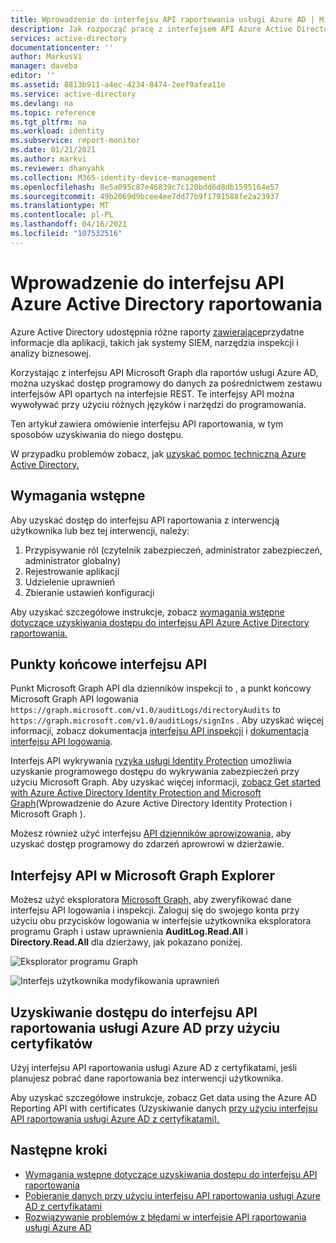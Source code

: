 ```yaml
---
title: Wprowadzenie do interfejsu API raportowania usługi Azure AD | Microsoft Docs
description: Jak rozpocząć pracę z interfejsem API Azure Active Directory raportowania
services: active-directory
documentationcenter: ''
author: MarkusVi
manager: daveba
editor: ''
ms.assetid: 8813b911-a4ec-4234-8474-2eef9afea11e
ms.service: active-directory
ms.devlang: na
ms.topic: reference
ms.tgt_pltfrm: na
ms.workload: identity
ms.subservice: report-monitor
ms.date: 01/21/2021
ms.author: markvi
ms.reviewer: dhanyahk
ms.collection: M365-identity-device-management
ms.openlocfilehash: 8e5a095c87e46839c7c120bdd6d8db1595164e57
ms.sourcegitcommit: 49b2069d9bcee4ee7dd77b9f1791588fe2a23937
ms.translationtype: MT
ms.contentlocale: pl-PL
ms.lasthandoff: 04/16/2021
ms.locfileid: "107532516"
---
```

# <a name="get-started-with-the-azure-active-directory-reporting-api"></a>Wprowadzenie do interfejsu API Azure Active Directory raportowania

Azure Active Directory udostępnia różne raporty [zawierające](overview-reports.md)przydatne informacje dla aplikacji, takich jak systemy SIEM, narzędzia inspekcji i analizy biznesowej. 

Korzystając z interfejsu API Microsoft Graph dla raportów usługi Azure AD, można uzyskać dostęp programowy do danych za pośrednictwem zestawu interfejsów API opartych na interfejsie REST. Te interfejsy API można wywoływać przy użyciu różnych języków i narzędzi do programowania.

Ten artykuł zawiera omówienie interfejsu API raportowania, w tym sposobów uzyskiwania do niego dostępu.

W przypadku problemów zobacz, jak [uzyskać pomoc techniczną Azure Active Directory.](../fundamentals/active-directory-troubleshooting-support-howto.md)

## <a name="prerequisites"></a>Wymagania wstępne

Aby uzyskać dostęp do interfejsu API raportowania z interwencją użytkownika lub bez tej interwencji, należy:

1. Przypisywanie ról (czytelnik zabezpieczeń, administrator zabezpieczeń, administrator globalny)
2. Rejestrowanie aplikacji
3. Udzielenie uprawnień
4. Zbieranie ustawień konfiguracji

Aby uzyskać szczegółowe instrukcje, zobacz [wymagania wstępne dotyczące uzyskiwania dostępu do interfejsu API Azure Active Directory raportowania.](howto-configure-prerequisites-for-reporting-api.md) 

## <a name="api-endpoints"></a>Punkty końcowe interfejsu API 

Punkt Microsoft Graph API dla dzienników inspekcji to , a punkt końcowy Microsoft Graph API logowania `https://graph.microsoft.com/v1.0/auditLogs/directoryAudits` to `https://graph.microsoft.com/v1.0/auditLogs/signIns` . Aby uzyskać więcej informacji, zobacz dokumentacja [interfejsu API inspekcji](/graph/api/resources/directoryaudit) i [dokumentacja interfejsu API logowania](/graph/api/resources/signIn).

Interfejs API wykrywania [ryzyka usługi Identity Protection](/graph/api/resources/identityriskevent?view=graph-rest-beta&preserve-view=true) umożliwia uzyskanie programowego dostępu do wykrywania zabezpieczeń przy użyciu Microsoft Graph. Aby uzyskać więcej informacji, [zobacz Get started with Azure Active Directory Identity Protection and Microsoft Graph](../identity-protection/howto-identity-protection-graph-api.md)(Wprowadzenie do Azure Active Directory Identity Protection i Microsoft Graph ). 
  
Możesz również użyć interfejsu [API dzienników aprowizowania,](/graph/api/resources/provisioningobjectsummary?view=graph-rest-beta&preserve-view=true) aby uzyskać dostęp programowy do zdarzeń aprowrowi w dzierżawie. 

## <a name="apis-with-microsoft-graph-explorer"></a>Interfejsy API w Microsoft Graph Explorer

Możesz użyć eksploratora [Microsoft Graph,](https://developer.microsoft.com/graph/graph-explorer) aby zweryfikować dane interfejsu API logowania i inspekcji. Zaloguj się do swojego konta przy użyciu obu przycisków logowania w interfejsie użytkownika eksploratora programu Graph i ustaw uprawnienia **AuditLog.Read.All** i **Directory.Read.All** dla dzierżawy, jak pokazano poniżej.   

![Eksplorator programu Graph](./media/concept-reporting-api/graph-explorer.png)

![Interfejs użytkownika modyfikowania uprawnień](./media/concept-reporting-api/modify-permissions.png)

## <a name="use-certificates-to-access-the-azure-ad-reporting-api"></a>Uzyskiwanie dostępu do interfejsu API raportowania usługi Azure AD przy użyciu certyfikatów 

Użyj interfejsu API raportowania usługi Azure AD z certyfikatami, jeśli planujesz pobrać dane raportowania bez interwencji użytkownika.

Aby uzyskać szczegółowe instrukcje, zobacz Get data using the Azure AD Reporting API with certificates (Uzyskiwanie danych [przy użyciu interfejsu API raportowania usługi Azure AD z certyfikatami).](tutorial-access-api-with-certificates.md)

## <a name="next-steps"></a>Następne kroki

 * [Wymagania wstępne dotyczące uzyskiwania dostępu do interfejsu API raportowania](howto-configure-prerequisites-for-reporting-api.md) 
 * [Pobieranie danych przy użyciu interfejsu API raportowania usługi Azure AD z certyfikatami](tutorial-access-api-with-certificates.md)
 * [Rozwiązywanie problemów z błędami w interfejsie API raportowania usługi Azure AD](troubleshoot-graph-api.md)